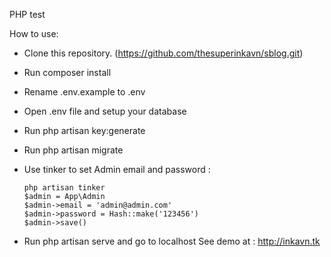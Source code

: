 PHP test 

How to use:

- Clone this repository. (https://github.com/thesuperinkavn/sblog.git)
- Run composer install
- Rename .env.example to .env
- Open .env file and setup your database
- Run php artisan key:generate
- Run php artisan migrate
- Use tinker to set Admin email and password : 
    ```
    php artisan tinker
    $admin = App\Admin
    $admin->email = 'admin@admin.com'
    $admin->password = Hash::make('123456')
    $admin->save()
    ```

- Run php artisan serve and go to localhost
See demo at : http://inkavn.tk